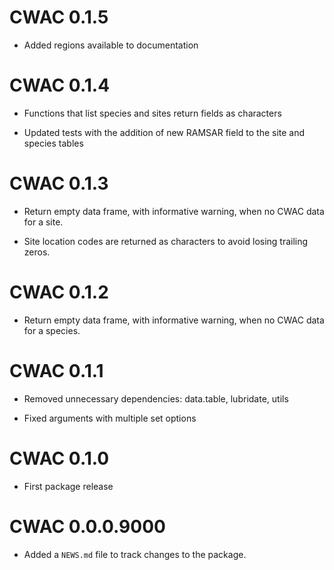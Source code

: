 # CWAC 0.1.5

* Added regions available to documentation

# CWAC 0.1.4

* Functions that list species and sites return fields as characters

* Updated tests with the addition of new RAMSAR field to the site and species tables

# CWAC 0.1.3

* Return empty data frame, with informative warning, when no CWAC data for a site.

* Site location codes are returned as characters to avoid losing trailing zeros.

# CWAC 0.1.2

* Return empty data frame, with informative warning, when no CWAC data for a species.

# CWAC 0.1.1

* Removed unnecessary dependencies: data.table, lubridate, utils

* Fixed arguments with multiple set options

# CWAC 0.1.0

* First package release

# CWAC 0.0.0.9000

* Added a `NEWS.md` file to track changes to the package.
